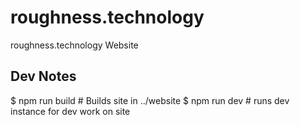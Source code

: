 # roughness.technology

roughness.technology Website

## Dev Notes
$ npm run build # Builds site in ../website
$ npm run dev # runs dev instance for dev work on site
